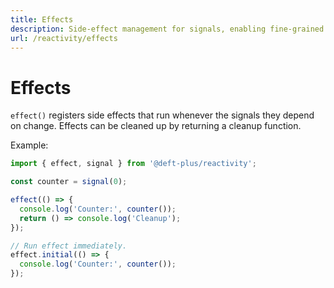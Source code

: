 ```yaml
---
title: Effects
description: Side-effect management for signals, enabling fine-grained reactivity and lazy evaluation.
url: /reactivity/effects
---
```


# Effects

`effect()` registers side effects that run whenever the signals they depend on change. Effects can be cleaned up by returning a cleanup function.

Example:

```typescript
import { effect, signal } from '@deft-plus/reactivity';

const counter = signal(0);

effect(() => {
  console.log('Counter:', counter());
  return () => console.log('Cleanup');
});

// Run effect immediately.
effect.initial(() => {
  console.log('Counter:', counter());
});
```
